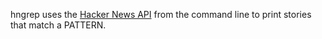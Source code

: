 hngrep uses the [Hacker News API](https://github.com/HackerNews/API) from the
command line to print stories that match a PATTERN.
